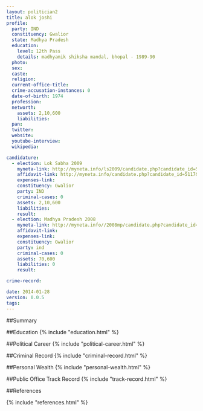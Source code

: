 ```yaml
---
layout: politician2
title: alok joshi
profile: 
  party: IND
  constituency: Gwalior
  state: Madhya Pradesh
  education: 
    level: 12th Pass
    details: madhyamik shiksha mandal, bhopal - 1989-90
  photo: 
  sex: 
  caste: 
  religion: 
  current-office-title: 
  crime-accusation-instances: 0
  date-of-birth: 1974
  profession: 
  networth: 
    assets: 2,10,600
    liabilities: 
  pan: 
  twitter: 
  website: 
  youtube-interview: 
  wikipedia: 

candidature: 
  - election: Lok Sabha 2009
    myneta-link: http://myneta.info/ls2009/candidate.php?candidate_id=5117
    affidavit-link: http://myneta.info/candidate.php?candidate_id=5117&scan=original
    expenses-link: 
    constituency: Gwalior 
    party: IND
    criminal-cases: 0
    assets: 2,10,600
    liabilities: 
    result:  
  - election: Madhya Pradesh 2008
    myneta-link: http://myneta.info//2008mp/candidate.php?candidate_id=1848
    affidavit-link: 
    expenses-link: 
    constituency: Gwalior 
    party: ind
    criminal-cases: 0
    assets: 70,600
    liabilities: 0
    result:  

crime-record: 

date: 2014-01-28
version: 0.0.5
tags: 
---
```

##Summary


##Education
{% include "education.html" %}


##Political Career
{% include "political-career.html" %}


##Criminal Record
{% include "criminal-record.html" %}


##Personal Wealth
{% include "personal-wealth.html" %}


##Public Office Track Record
{% include "track-record.html" %}


##References


{% include "references.html" %}